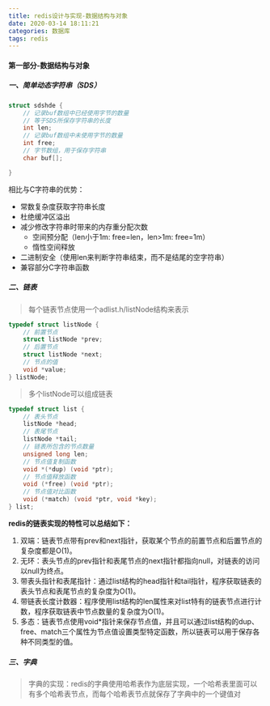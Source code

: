 ```yaml
---
title: redis设计与实现-数据结构与对象
date: 2020-03-14 18:11:21
categories: 数据库
tags: redis
---
```


#### 第一部分-数据结构与对象

##### 一、简单动态字符串（SDS）

```c
struct sdshde {
	// 记录buf数组中已经使用字节的数量
    // 等于SDS所保存字符串的长度
    int len;
    // 记录buf数组中未使用字节的数量
    int free;
    // 字节数组，用于保存字符串
    char buf[];

}
```

<!-- more -->

相比与C字符串的优势：

- 常数复杂度获取字符串长度
- 杜绝缓冲区溢出
- 减少修改字符串时带来的内存重分配次数
  - 空间预分配（len小于1m: free=len，len>1m: free=1m）
  - 惰性空间释放
- 二进制安全（使用len来判断字符串结束，而不是结尾的空字符串）
- 兼容部分C字符串函数

##### 二、链表

> 每个链表节点使用一个adlist.h/listNode结构来表示

```c
typedef struct listNode {
	// 前置节点
	struct listNode *prev;
	// 后置节点
	struct listNode *next;
	// 节点的值
	void *value;
} listNode;
```

> 多个listNode可以组成链表

```c
typedef struct list {
	// 表头节点
	listNode *head;
	// 表尾节点
	listNode *tail;
	// 链表所包含的节点数量
	unsigned long len;
	// 节点值复制函数
	void *(*dup) (void *ptr);
	// 节点值释放函数
	void (*free) (void *ptr);
	// 节点值对比函数
	void (*match) (void *ptr, void *key);
} list;
```

**redis的链表实现的特性可以总结如下：**

1. 双端：链表节点带有prev和next指针，获取某个节点的前置节点和后置节点的复杂度都是O(1)。
2. 无环：表头节点的prev指针和表尾节点的next指针都指向null，对链表的访问以null为终点。
3. 带表头指针和表尾指针：通过list结构的head指针和tail指针，程序获取链表的表头节点和表尾节点的复杂度为O(1)。
4. 带链表长度计数器：程序使用list结构的len属性来对list特有的链表节点进行计数，程序获取链表中节点数量的复杂度为O(1)。
5. 多态：链表节点使用void*指针来保存节点值，并且可以通过list结构的dup、free、match三个属性为节点值设置类型特定函数，所以链表可以用于保存各种不同类型的值。

##### 三、字典

> 字典的实现：redis的字典使用哈希表作为底层实现，一个哈希表里面可以有多个哈希表节点，而每个哈希表节点就保存了字典中的一个键值对